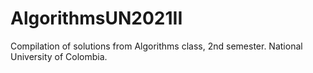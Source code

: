 # AlgorithmsUN2021II
Compilation of solutions from Algorithms class, 2nd semester. National University of Colombia.
